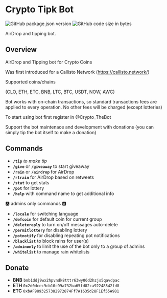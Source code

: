 # Crypto Tipk Bot

![GitHub package.json version](https://img.shields.io/github/package-json/v/Exzender/Telegram.Crypto.Bot)
![GitHub code size in bytes](https://img.shields.io/github/languages/code-size/Exzender/Telegram.Crypto.Bot)

AirDrop and tipping bot.

## Overview

AirDrop and Tipping bot for Crypto Coins

Was first introduced for a Callisto Network (https://callisto.network/)

Supported coins/chains

(CLO, ETH, ETC, BNB, LTC, BTC, USDT, NOW, AWC)

Bot works with on-chain transactions, so standard transactions fees are applied to every operation.
No other fees will be charged (except lotteries)

To start using bot first register in @Crypto_TheBot

Support the bot maintenace and development with donations
(you can simply tip the bot itself to make a donation)

## Commands

- **`/tip`** _to make tip_ 
- **`/give`** or **`/giveaway`**  to start giveaway
- **`/rain`** or **`/airdrop`**  for AirDrop
- **`/rtrain`** for AirDrop based on retweets
- **`/stat`** to get stats
- **`/pot`** for lottery
- **`/help`** with command name to get additional info

🅰️ admins only commands 🅰️
- **`/locale`** for switching language
- **`/defcoin`** for default coin for current group
- **`/deletereply`** to turn on/off messages auto-delete
- **`/permitlottery`** for disabling lottery
- **`/potnotify`** for disabling repeating pot notifications
- **`/blacklist`** to block rains for user(s)
- **`/adminonly`** to limit the use of the bot only to a group of admins
- **`/whitelist`** to manage rain whitelists

## Donate

- **BNB** `bnb1ddj9wx2hpvndk8tttr63wy06d2hzjs5qavdpac`
- **ETH** `0x2d0dcec9cb10c99a732ba65fd82ca92248542fd8`
- **ETC** `0xbAF9893257382972874Ff7A1635d28F1Ef55A981`
